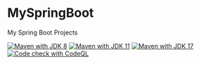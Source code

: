 # MySpringBoot
My Spring Boot Projects  

[![Maven with JDK 8](https://github.com/MoonLord-LM/MySpringBoot/actions/workflows/maven-jdk8.yml/badge.svg)](https://github.com/MoonLord-LM/MySpringBoot/actions/workflows/maven-jdk8.yml)
[![Maven with JDK 11](https://github.com/MoonLord-LM/MySpringBoot/actions/workflows/maven-jdk11.yml/badge.svg)](https://github.com/MoonLord-LM/MySpringBoot/actions/workflows/maven-jdk11.yml)
[![Maven with JDK 17](https://github.com/MoonLord-LM/MySpringBoot/actions/workflows/maven-jdk17.yml/badge.svg)](https://github.com/MoonLord-LM/MySpringBoot/actions/workflows/maven-jdk17.yml)
[![Code check with CodeQL](https://github.com/MoonLord-LM/MySpringBoot/actions/workflows/codeql.yml/badge.svg)](https://github.com/MoonLord-LM/MySpringBoot/actions/workflows/codeql.yml)
